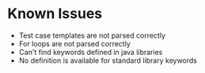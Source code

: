 # Known Issues

* Test case templates are not parsed correctly
* For loops are not parsed correctly
* Can't find keywords defined in java libraries
* No definition is available for standard library keywords
